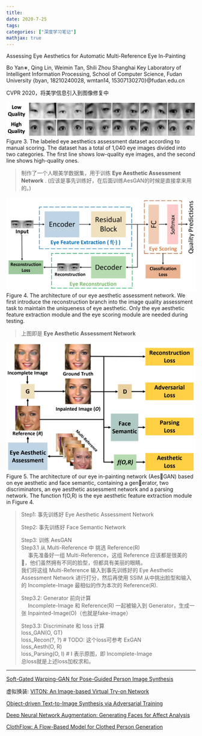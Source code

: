```yaml
---
title: 
date: 2020-7-25
tags:
categories: ["深度学习笔记"]
mathjax: true
---
```


<!--more-->

Assessing Eye Aesthetics for Automatic Multi-Reference Eye In-Painting

Bo Yan∗, Qing Lin, Weimin Tan, Shili Zhou
Shanghai Key Laboratory of Intelligent Information Processing,
School of Computer Science, Fudan University
{byan, 18210240028, wmtan14, 15307130270}@fudan.edu.cn

CVPR 2020，将美学信息引入到图像修复中


![](../../images/ml/AesGAN-fig3.jpg) \
Figure 3. The labeled eye aesthetics assessment dataset according to manual scoring. The dataset has a total of 1,040 eye images divided into two categories. The first line shows low-quality eye images, and the second line shows high-quality ones.
> 制作了一个人眼美学数据集，用于训练 **Eye Aesthetic Assessment Network** . (应该是事先训练好，在后面训练AesGAN的时候是直接拿来用的。)


![](../../images/ml/AesGAN-fig4.jpg) \
Figure 4. The architecture of our eye aesthetic assessment network. We first introduce the reconstruction branch into the image quality assessment task to maintain the uniqueness of eye aesthetic. Only the eye aesthetic feature extraction module and the eye scoring module are needed during testing.
> 上图即是 **Eye Aesthetic Assessment Network**


![](../../images/ml/AesGAN-fig5.jpg) \
Figure 5. The architecture of our eye in-painting network (AesGAN) based on eye aesthetic and face semantic, containing a generator, two discriminators, an eye aesthetic assessment network and a parsing network. The function f(O,R) is the eye aesthetic feature extraction module in Figure 4.
> Step1: 事先训练好 Eye Aesthetic Assessment Network
> 
> Step2: 事先训练好 Face Semantic Network
> 
> Step3: 训练 AesGAN \
> Step3.1 从 Multi-Reference 中 挑选 Reference(R) \
> &emsp; 事先准备好一组 Multi-Reference，这组 Reference 应该都是很美的🐶，他们虽然拥有不同的脸型，但都具有美丽的眼睛。\
> 我们将这组 Multi-Reference 输入到事先训练好的 Eye Aesthetic Assessment Network 进行打分，然后再使用 SSIM 从中挑出脸型和输入的 Incomplete-Image 最相似的作为本次的 Reference(R).
> 
> Step3.2: Generator 前向计算 \
> &emsp; Incomplete-Image 和 Reference(R) 一起被输入到 Generator，生成一张 Inpainted-Image(O)（也就是fake-image）
> 
> Step3.3: Discriminate 和 loss 计算 \
> loss_GAN(O, GT) \
> loss_Recon(?, ?)   # TODO: 这个loss可参考 ExGAN \
> loss_Aesth(O, R) \
> loss_Parsing(O, I)  # I 表示原图，即 Incomplete-Image \
> 总loss就是上述loss加权求和。


----------------------------------------

[Soft-Gated Warping-GAN for Pose-Guided Person Image Synthesis](https://papers.nips.cc/paper/7329-soft-gated-warping-gan-for-pose-guided-person-image-synthesis.pdf)


虚拟换装: [VITON: An Image-based Virtual Try-on Network](https://arxiv.org/pdf/1711.08447.pdf)


[Object-driven Text-to-Image Synthesis via Adversarial Training](https://arxiv.org/abs/1902.10740)


[Deep Neural Network Augmentation: Generating Faces for Affect Analysis](https://link.springer.com/article/10.1007/s11263-020-01304-3)


[ClothFlow: A Flow-Based Model for Clothed Person Generation](https://openaccess.thecvf.com/content_ICCV_2019/papers/Han_ClothFlow_A_Flow-Based_Model_for_Clothed_Person_Generation_ICCV_2019_paper.pdf)







